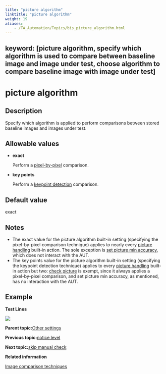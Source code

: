 ```yaml
--- 
title: "picture algorithm"
linktitle: "picture algorithm"
weight: 19
aliases: 
    - /TA_Automation/Topics/bis_picture_algorithm.html
---
```

keyword: [picture algorithm, specify which algorithm is used to compare between baseline image and image under test, choose algorithm to compare baseline image with image under test]
---

# picture algorithm

## Description

Specify which algorithm is applied to perform comparisons between stored baseline images and images under test.

## Allowable values

-   **exact**

    Perform a [pixel-by-pixel](aut_image_comparison_techniques.html) comparison.

-   **key points**

    Perform a [keypoint detection](aut_image_comparison_techniques.html) comparison.


## Default value

exact

## Notes

-   The exact value for the picture algorithm built-in setting \(specifying the pixel-by-pixel comparison technique\) applies to nearly every [picture handling](bia_picture_handling.html) built-in action. The sole exception is [set picture min accuracy](bia_set_picture_min_accuracy.html), which does not interact with the AUT.
-   The key points value for the picture algorithm built-in setting \(specifying the keypoint detection technique\) applies to every [picture handling](bia_picture_handling.html) built-in action but two: [check picture](bia_check_picture.html) is exempt, since it always applies a pixel-by-pixel comparison, and set picture min accuracy, as mentioned, has no interaction with the AUT.

## Example

**Test Lines**

![](/images//Images/bis_picture_algorithm_pgm.png)

**Parent topic:**[Other settings](/TA_Automation/Topics/bis_other.html)

**Previous topic:**[notice level](/TA_Automation/Topics/bis_notice_level.html)

**Next topic:**[skip manual check](/TA_Automation/Topics/bis_skip_manual_check.html)

**Related information**  


[Image comparison techniques](/TA_Automation/Topics/aut_image_comparison_techniques.html)

